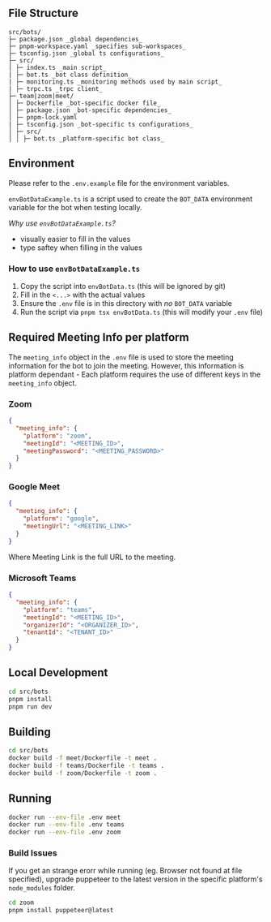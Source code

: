 ## File Structure

```
src/bots/
├─ package.json _global dependencies_
├─ pnpm-workspace.yaml _specifies sub-workspaces_
├─ tsconfig.json _global ts configurations_
├─ src/
│ ├─ index.ts _main script_
| ├─ bot.ts _bot class definition_
| ├─ monitoring.ts _monitoring methods used by main script_
| ├─ trpc.ts _trpc client_
├─ team|zoom|meet/
│ ├─ Dockerfile _bot-specific docker file_
│ ├─ package.json _bot-specific dependencies_
│ ├─ pnpm-lock.yaml
| ├─ tsconfig.json _bot-specific ts configurations_
│ ├─ src/
│ │ ├─ bot.ts _platform-specific bot class_
```

## Environment

Please refer to the `.env.example` file for the environment variables.

`envBotDataExample.ts` is a script used to create the `BOT_DATA` environment variable for the bot when testing locally.

_Why use `envBotDataExample.ts`?_

- visually easier to fill in the values
- type saftey when filling in the values

### How to use `envBotDataExample.ts`

1. Copy the script into `envBotData.ts` (this will be ignored by git)
2. Fill in the `<...>` with the actual values
3. Ensure the `.env` file is in this directory with _no_ `BOT_DATA` variable
4. Run the script via `pnpm tsx envBotData.ts` (this will modify your `.env` file)



## Required Meeting Info per platform

The `meeting_info` object in the `.env` file is used to store the meeting information for the bot to join the meeting. However, this information is platform dependant -
Each platform requires the use of different keys in the `meeting_info` object.

### Zoom
```json
{
  "meeting_info": {
    "platform": "zoom",
    "meetingId": "<MEETING_ID>",
    "meetingPassword": "<MEETING_PASSWORD>"
  }
}
```

### Google Meet
```json
{
  "meeting_info": {
    "platform": "google",
    "meetingUrl": "<MEETING_LINK>"
  }
}
```
Where Meeting Link is the full URL to the meeting.

### Microsoft Teams
```json
{
  "meeting_info": {
    "platform": "teams",
    "meetingId": "<MEETING_ID>",
    "organizerId": "<ORGANIZER_ID>",
    "tenantId": "<TENANT_ID>"
  }
}
```

## Local Development

```bash
cd src/bots
pnpm install
pnpm run dev
```

## Building

```bash
cd src/bots
docker build -f meet/Dockerfile -t meet .
docker build -f teams/Dockerfile -t teams .
docker build -f zoom/Dockerfile -t zoom .
```

## Running

```bash
docker run --env-file .env meet
docker run --env-file .env teams
docker run --env-file .env zoom
```

### Build Issues
If you get an strange erorr while running (eg. Browser not found at file specified), upgrade puppeteer to the latest version in the specific platform's `node_modules` folder.
```bash
cd zoom
pnpm install puppeteer@latest
```